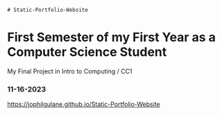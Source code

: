     # Static-Portfolio-Website
# First Semester of my First Year as a Computer Science Student
My Final Project in Intro to Computing / CC1
### 11-16-2023

https://jophilgulane.github.io/Static-Portfolio-Website
